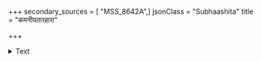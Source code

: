 +++
secondary_sources = [ "MSS_8642A",]
jsonClass = "Subhaashita"
title = "कमनीयतारहारा"

+++

<details><summary>Text</summary>

कमनीयतारहारा चन्दनपरिहसितचारुनीहारा।  
परिचितपाण्ड्यविहारा कमलमुखीयं कराञ्चदुपहारा॥
</details>
